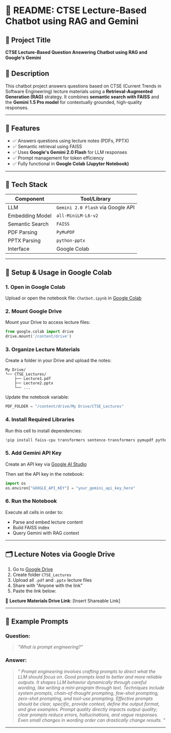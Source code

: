 
# 📘 README: CTSE Lecture-Based Chatbot using RAG and Gemini

## 📌 Project Title
**CTSE Lecture-Based Question Answering Chatbot using RAG and Google's Gemini**

## 🧠 Description
This chatbot project answers questions based on CTSE (Current Trends in Software Engineering) lecture materials using a **Retrieval-Augmented Generation (RAG)** strategy. It combines **semantic search with FAISS** and the **Gemini 1.5 Pro model** for contextually grounded, high-quality responses.

---

## 🎯 Features

- ✅ Answers questions using lecture notes (PDFs, PPTX)
- ✅ Semantic retrieval using FAISS
- ✅ Uses **Google's Gemini 2.0 Flash** for LLM responses
- ✅ Prompt management for token efficiency
- ✅ Fully functional in **Google Colab (Jupyter Notebook)**

---

## 🧱 Tech Stack

| Component        | Tool/Library                     |
|------------------|----------------------------------|
| LLM              | `Gemini 2.0 Flash` via Google API  |
| Embedding Model  | `all-MiniLM-L6-v2`               |
| Semantic Search  | `FAISS`                          |
| PDF Parsing      | `PyMuPDF`                        |
| PPTX Parsing     | `python-pptx`                    |
| Interface        | Google Colab                     |

---

## 🔧 Setup & Usage in Google Colab

### 1. Open in Google Colab
Upload or open the notebook file: `Chatbot.ipynb` in [Google Colab](https://colab.research.google.com)

### 2. Mount Google Drive
Mount your Drive to access lecture files:
```python
from google.colab import drive
drive.mount('/content/drive')
```

### 3. Organize Lecture Materials
Create a folder in your Drive and upload the notes:

```
My Drive/
└── CTSE_Lectures/
    ├── Lecture1.pdf
    ├── Lecture2.pptx
    └── ...
```

Update the notebook variable:
```python
PDF_FOLDER = "/content/drive/My Drive/CTSE_Lectures"
```

### 4. Install Required Libraries
Run this cell to install dependencies:
```python
!pip install faiss-cpu transformers sentence-transformers pymupdf python-pptx gradio google-generativeai
```

### 5. Add Gemini API Key
Create an API key via [Google AI Studio](https://makersuite.google.com/app/apikey)

Then set the API key in the notebook:
```python
import os
os.environ["GOOGLE_API_KEY"] = "your_gemini_api_key_here"
```


### 6. Run the Notebook
Execute all cells in order to:
- Parse and embed lecture content
- Build FAISS index
- Query Gemini with RAG context

---


## 🗂️ Lecture Notes via Google Drive

1. Go to [Google Drive](https://drive.google.com)
2. Create folder `CTSE_Lectures`
3. Upload all `.pdf` and `.pptx` lecture files
4. Share with "Anyone with the link"
5. Paste the link below:

📎 **Lecture Materials Drive Link**: [Insert Shareable Link]

---

## 🧪 Example Prompts

### Question:
> *"What is prompt engineering?"*

### Answer:
> *" Prompt engineering involves crafting prompts to direct what the LLM should focus on. Good prompts lead to better and more reliable outputs. It shapes LLM behavior dynamically through careful wording, like writing a mini-program through text. Techniques include system prompts, chain-of-thought prompting, few-shot prompting, zero-shot prompting, and tool-use prompting. Effective prompts should be clear, specific, provide context, define the output format, and give examples. Prompt quality directly impacts output quality; clear prompts reduce errors, hallucinations, and vague responses. Even small changes in wording order can drastically change results.
"*

---
